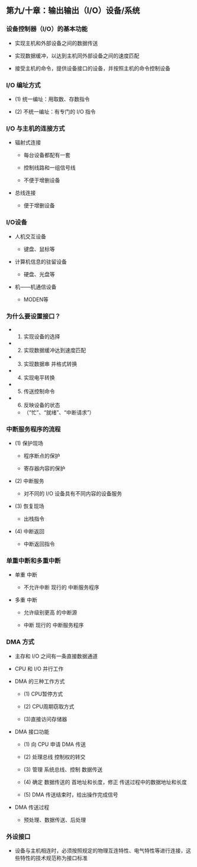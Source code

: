 ## 第九/十章：输出输出（I/O）设备/系统

### 设备控制器（I/O）的基本功能

-   实现主机和外部设备之间的数据传送
    
-   实现数据缓冲，以达到主机同外部设备之间的速度匹配
    
-   接受主机的命令，提供设备接口的设备，并按照主机的命令控制设备
    

### I/O 编址方式

-   (1) 统一编址：用取数、存数指令
    
-   (2) 不统一编址：有专门的 I/O 指令
    

### I/O 与主机的连接方式

-   辐射式连接
    
    -   每台设备都配有一套
        
    -   控制线路和一组信号线
        
    -   不便于增删设备
        
-   总线连接
    
    -   便于增删设备
        

### I/O设备

-   人机交互设备
    
    -   键盘、鼠标等
        
-   计算机信息的驻留设备
    
    -   硬盘、光盘等
        
-   机——机通信设备
    
    -   MODEN等
        

### 为什么要设置接口？

-   1.  实现设备的选择
        
-   2.  实现数据缓冲达到速度匹配
        
-   3.  实现数据串 并格式转换
        
-   4.  实现电平转换
        
-   5.  传送控制命令
        
-   6.  反映设备的状态
        
    
    -   （“忙”、“就绪”、“中断请求”）
        

### 中断服务程序的流程

-   (1) 保护现场
    
    -   程序断点的保护
        
    -   寄存器内容的保护
        
-   (2) 中断服务
    
    -   对不同的 I/O 设备具有不同内容的设备服务
        
-   (3) 恢复现场
    
    -   出栈指令
        
-   (4) 中断返回
    
    -   中断返回指令
        

### 单重中断和多重中断

-   单重 中断
    
    -   不允许中断 现行的 中断服务程序
        
-   多重 中断
    
    -   允许级别更高 的中断源
        
    -   中断 现行的 中断服务程序
        

### DMA 方式

-   主存和 I/O 之间有一条直接数据通道
    
-   CPU 和 I/O 并行工作
    
-   DMA 的三种工作方式
    
    -   (1) CPU暂停方式
        
    -   (2) CPU周期窃取方式
        
    -   (3)直接访问存储器
        
-   DMA 接口功能
    
    -   (1) 向 CPU 申请 DMA 传送
        
    -   (2) 处理总线 控制权的转交
        
    -   (3) 管理 系统总线、控制 数据传送
        
    -   (4) 确定 数据传送的 首地址和长度，修正 传送过程中的数据地址和长度
        
    -   (5) DMA 传送结束时，给出操作完成信号
        
-   DMA 传送过程
    
    -   预处理、数据传送、后处理
        

### 外设接口

-   设备与主机相连时，必须按照规定的物理互连特性、电气特性等进行连接，这些特性的技术规范称为接口标准